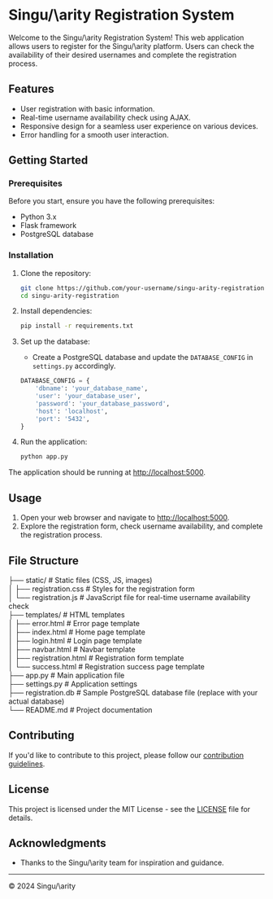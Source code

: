 # Singu/\arity Registration System

Welcome to the Singu/\arity Registration System! This web application allows users to register for the Singu/\arity platform. Users can check the availability of their desired usernames and complete the registration process.

## Features

- User registration with basic information.
- Real-time username availability check using AJAX.
- Responsive design for a seamless user experience on various devices.
- Error handling for a smooth user interaction.

## Getting Started

### Prerequisites

Before you start, ensure you have the following prerequisites:

- Python 3.x
- Flask framework
- PostgreSQL database

### Installation

1. Clone the repository:

    ```bash
    git clone https://github.com/your-username/singu-arity-registration.git
    cd singu-arity-registration
    ```

2. Install dependencies:

    ```bash
    pip install -r requirements.txt
    ```

3. Set up the database:

    - Create a PostgreSQL database and update the `DATABASE_CONFIG` in `settings.py` accordingly.

    ```python
    DATABASE_CONFIG = {
        'dbname': 'your_database_name',
        'user': 'your_database_user',
        'password': 'your_database_password',
        'host': 'localhost',
        'port': '5432',
    }
    ```

4. Run the application:

    ```bash
    python app.py
    ```

The application should be running at [http://localhost:5000](http://localhost:5000).

## Usage

1. Open your web browser and navigate to [http://localhost:5000](http://localhost:5000).
2. Explore the registration form, check username availability, and complete the registration process.

## File Structure
├── static/ # Static files (CSS, JS, images)  
│ ├── registration.css # Styles for the registration form  
│ └── registration.js # JavaScript file for real-time username availability check  
├── templates/ # HTML templates  
│ ├── error.html # Error page template  
│ ├── index.html # Home page template  
│ ├── login.html # Login page template  
│ ├── navbar.html # Navbar template  
│ ├── registration.html # Registration form template  
│ └── success.html # Registration success page template  
├── app.py # Main application file  
├── settings.py # Application settings  
├── registration.db # Sample PostgreSQL database file (replace with your actual database)  
└── README.md # Project documentation  


## Contributing

If you'd like to contribute to this project, please follow our [contribution guidelines](CONTRIBUTING.md).

## License

This project is licensed under the MIT License - see the [LICENSE](LICENSE) file for details.

## Acknowledgments

- Thanks to the Singu/\arity team for inspiration and guidance.

---

© 2024 Singu/\arity

